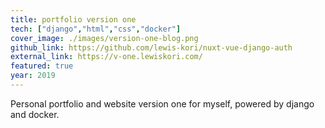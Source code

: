 ```yaml
---
title: portfolio version one
tech: ["django","html","css","docker"]
cover_image: ./images/version-one-blog.png
github_link: https://github.com/lewis-kori/nuxt-vue-django-auth
external_link: https://v-one.lewiskori.com/
featured: true
year: 2019
---
```

Personal portfolio and website version one for myself, powered by django and docker.
